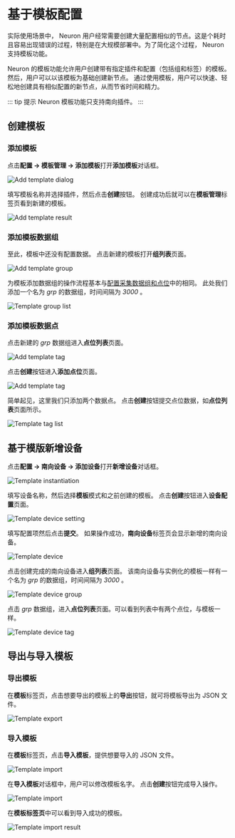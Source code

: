 # 基于模板配置

实际使用场景中， Neuron 用户经常需要创建大量配置相似的节点。这是个耗时且容易出现错误的过程，特别是在大规模部署中。为了简化这个过程， Neuron 支持模板功能。

Neuron 的模板功能允许用户创建带有指定插件和配置（包括组和标签）的模板。
然后，用户可以以该模板为基础创建新节点。
通过使用模板，用户可以快速、轻松地创建具有相似配置的新节点，从而节省时间和精力。

::: tip 提示
Neuron 模板功能只支持南向插件。
:::

## 创建模板

### 添加模板

点击**配置 -> 模板管理 -> 添加模板**打开**添加模板**对话框。

  ![Add template dialog](./assets/template_add_dialog.png)

填写模板名称并选择插件，然后点击**创建**按钮。
创建成功后就可以在**模板管理**标签页看到新建的模板。

  ![Add template result](./assets/template_list.png)

### 添加模板数据组

至此，模板中还没有配置数据。
点击新建的模板打开**组列表**页面。

  ![Add template group](./assets/template_add_group.png)

为模板添加数据组的操作流程基本与[配置采集数据组和点位](../south-devices/south-devices.md#设置组和点位)中的相同。
此处我们添加一个名为 *grp* 的数据组，时间间隔为 *3000* 。

  ![Template group list](./assets/template_group_list.png)

### 添加模板数据点

点击新建的 *grp* 数据组进入**点位列表**页面。

 ![Add template tag](./assets/template_tag_list_1.png)

点击**创建**按钮进入**添加点位**页面。

  ![Add template tag](./assets/template_add_tag.png)

简单起见，这里我们只添加两个数据点。
点击**创建**按钮提交点位数据，如**点位列表**页面所示。

  ![Template tag list](./assets/template_tag_list_2.png)


## 基于模版新增设备

点击**配置 -> 南向设备 -> 添加设备**打开**新增设备**对话框。

  ![Template instantiation](./assets/template_add_device.png)

填写设备名称，然后选择**模板**模式和之前创建的模板。
点击**创建**按钮进入**设备配置**页面。

  ![Template device setting](./assets/template_device_setting.png)

填写配置项然后点击**提交**。
如果操作成功，**南向设备**标签页会显示新增的南向设备。

  ![Template device](./assets/template_device_list.png)

点击创建完成的南向设备进入**组列表**页面。
该南向设备与实例化的模板一样有一个名为 *grp* 的数据组，时间间隔为 *3000* 。

  ![Template device group](./assets/template_device_group.png)

点击 *grp* 数据组，进入**点位列表**页面。可以看到列表中有两个点位，与模板一样。

  ![Template device tag](./assets/template_device_tag.png)


## 导出与导入模板

### 导出模板

在**模板**标签页，点击想要导出的模板上的**导出**按钮，就可将模板导出为 JSON 文件。

  ![Template export](./assets/template_export.png)

### 导入模板

在**模板**标签页，点击**导入模板**，提供想要导入的 JSON 文件。

  ![Template import](./assets/template_import_1.png)

在**导入模板**对话框中，用户可以修改模板名字。
点击**创建**按钮完成导入操作。

  ![Template import](./assets/template_import_2.png)

在**模板标签页**中可以看到导入成功的模板。

  ![Template import result](./assets/template_import_result.png)
